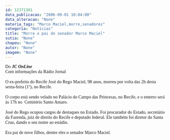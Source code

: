 ```yaml
---
id: 12371301
data_publicacao: "2006-09-01 10:04:00"
data_alteracao: "None"
materia_tags: "Marco Maciel,morre,senadores"
categoria: "Notícias"
title: "Morre o pai do senador Marco Maciel"
sutia: "None"
chapeu: "None"
autor: "None"
imagem: "None"
---
```

<p><FONT face=Verdana>Do <STRONG><EM>JC OnLine</EM></STRONG><BR>Com informações da Rádio Jornal<BR><BR>O ex-prefeito do Recife José do Rego Maciel, 98 anos, morreu por volta das 2h desta sexta-feira (1º), no Recife. <BR><BR>O corpo está sendo velado no Palácio do Campo das Princesas, no Recife, e o enterro será às 17h no&nbsp; Cemitério Santo Amaro.<BR><BR>José do Rego ocupou cargos de destaques no Estado. Foi procurador do Estado, secretário da Fazenda, juiz de direito do Recife e deputado federal. Ele também foi diretor do Santa Cruz, dando o seu nome ao estádio. <BR><BR>Era pai de nove filhos, dentre eles o senador Marco Maciel.</FONT>  </p>
